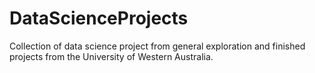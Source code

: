 # DataScienceProjects
Collection of data science project from general exploration and finished projects from the University of Western Australia. 


